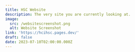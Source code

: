 ```yaml
---
title: HSC Website
description: The very site you are currently looking at.
image:
  src: /websitescreenshot.png
  alt: Website Screenshot
link: 'https://hcihsc.pages.dev/'
draft: false
date: 2023-07-10T02:00:00.000Z
---
```





